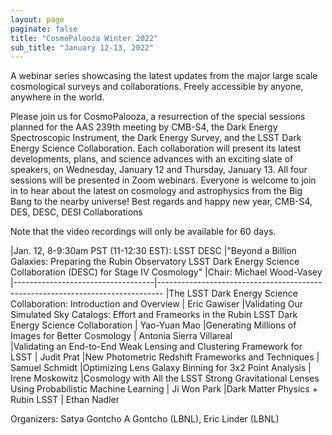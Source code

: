 ```yaml
---
layout: page
paginate: false
title: "CosmoPalooza Winter 2022"
sub_title: "January 12-13, 2022"
---
```


A webinar series showcasing the latest updates from the major large scale cosmological surveys and collaborations. 
Freely accessible by anyone, anywhere in the world.

Please join us for CosmoPalooza, a resurrection of the special sessions planned for the AAS 239th meeting by CMB-S4, the Dark Energy Spectroscopic Instrument, the Dark Energy Survey, and the LSST Dark Energy Science Collaboration. 
Each collaboration will present its latest developments, plans, and science advances with an exciting slate of speakers, on Wednesday, January 12 and Thursday, January 13.
All four sessions will be presented in Zoom webinars. Everyone is welcome to join in to hear about the latest on cosmology and astrophysics from the Big Bang to the nearby universe!
Best regards and happy new year,
CMB-S4, DES, DESC, DESI Collaborations

Note that the video recordings will only be available for 60 days.

|Jan. 12, 8-9:30am PST (11-12:30 EST): LSST DESC 
|"Beyond a Billion Galaxies: Preparing the Rubin Observatory LSST Dark Energy Science Collaboration (DESC) for Stage IV Cosmology"
|Chair: Michael Wood-Vasey
|-----------------------------------|-------------------------------------------------------------------------------
|The LSST Dark Energy Science Collaboration: Introduction and Overview                                            | Eric Gawiser 
|Validating Our Simulated Sky Catalogs: Effort and Frameorks in the Rubin LSST Dark Energy Science Collaboration  | Yao-Yuan Mao
|Generating Millions of Images for Better Cosmology                                                               | Antonia Sierra Villareal  
|Validating an End-to-End Weak Lensing and Clustering Framework for LSST                                          | Judit Prat 
|New Photometric Redshift Frameworks and Techniques                                                               | Samuel Schmidt 
|Optimizing Lens Galaxy Binning for 3x2 Point Analysis                                                            | Irene Moskowitz 
|Cosmology with All the LSST Strong Gravitational Lenses Using Probabilistic Machine Learning                     | Ji Won Park
|Dark Matter Physics + Rubin LSST                                                                                 | Ethan Nadler


Organizers: Satya Gontcho A Gontcho (LBNL), Eric Linder (LBNL)
